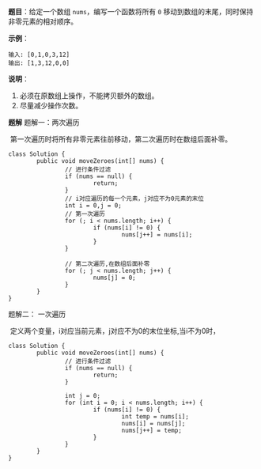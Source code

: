 **题目**：给定一个数组 `nums`，编写一个函数将所有 `0` 移动到数组的末尾，同时保持非零元素的相对顺序。

**示例**：

```
输入: [0,1,0,3,12]
输出: [1,3,12,0,0]
```

**说明**：

1. 必须在原数组上操作，不能拷贝额外的数组。
2. 尽量减少操作次数。

**题解**
题解一：两次遍历

​		第一次遍历时将所有非零元素往前移动，第二次遍历时在数组后面补零。

```
class Solution {
		public void moveZeroes(int[] nums) {
				// 进行条件过滤
				if (nums == null) {
						return;
				}	
				// i对应遍历的每一个元素，j对应不为0元素的末位
				int i = 0,j = 0;
				// 第一次遍历
				for (; i < nums.length; i++) {
						if (nums[i] != 0) {
								nums[j++] = nums[i];
						}
				}
				
				// 第二次遍历,在数组后面补零
				for (; j < nums.length; j++) {
						nums[j] = 0;
				}
		}
}
```

题解二： 一次遍历

​		定义两个变量，i对应当前元素，j对应不为0的末位坐标,当i不为0时，

```
class Solution {
		public void moveZeroes(int[] nums) {
				// 进行条件过滤
				if (nums == null) {
						return;
				}	
				
				int j = 0;
				for (int i = 0; i < nums.length; i++) {
						if (nums[i] != 0) {
								int temp = nums[i];
								nums[i] = nums[j];
								nums[j++] = temp;
						}
				}
		}
}
```

